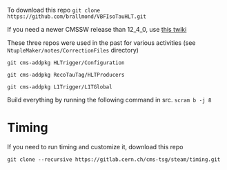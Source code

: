 To download this repo
`git clone https://github.com/brallmond/VBFIsoTauHLT.git`


If you need a newer CMSSW release than 12_4_0, use [this twiki](https://twiki.cern.ch/twiki/bin/view/CMSPublic/SWGuideGlobalHLT)


These three repos were used in the past for various activities (see `NtupleMaker/notes/CorrectionFiles` directory)

`git cms-addpkg HLTrigger/Configuration`

`git cms-addpkg RecoTauTag/HLTProducers`

`git cms-addpkg L1Trigger/L1TGlobal`


Build everything by running the following command in src.
`scram b -j 8`

# Timing #

If you need to run timing and customize it, download this repo

`git clone --recursive https://gitlab.cern.ch/cms-tsg/steam/timing.git`
